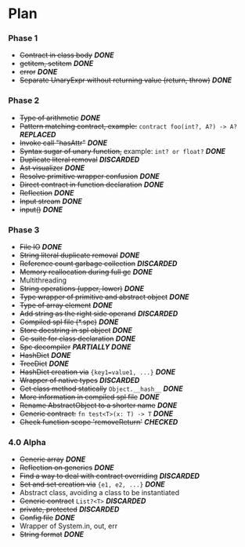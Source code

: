 # Plan

### Phase 1

* ~~Contract in class body~~ **_DONE_**
* ~~getitem, setitem~~ **_DONE_**
* ~~error~~ _**DONE**_
* ~~Separate UnaryExpr without returning value (return, throw)~~   _**DONE**_


### Phase 2

* ~~Type of arithmetic~~ **_DONE_**
* ~~Pattern matching contract, example:~~ `contract foo(int?, A?) -> A?` **_REPLACED_**
* ~~Invoke call "hasAttr"~~ **_DONE_**
* ~~Syntax sugar of unary function,~~ example: `int? or float?` **_DONE_**
* ~~Duplicate literal removal~~ **_DISCARDED_**
* ~~Ast visualizer~~ **_DONE_**
* ~~Resolve primitive wrapper confusion~~ **_DONE_**
* ~~Direct contract in function declaration~~ **_DONE_**
* ~~Reflection~~ **_DONE_**
* ~~Input stream~~ **_DONE_**
* ~~input()~~ **_DONE_**


### Phase 3

* ~~File IO~~ **_DONE_**
* ~~String literal duplicate removal~~ **_DONE_**
* ~~Reference count garbage collection~~ **_DISCARDED_**
* ~~Memory reallocation during full gc~~ **_DONE_**
* Multithreading
* ~~String operations (upper, lower)~~ **_DONE_**
* ~~Type wrapper of primitive and abstract object~~ **_DONE_**
* ~~Type of array element~~ **_DONE_**
* ~~Add string as the right side operand~~ **_DISCARDED_**
* ~~Compiled spl file (*.spc)~~ **_DONE_**
* ~~Store docstring in spl object~~ **_DONE_**
* ~~Gc suite for class declaration~~ **_DONE_**
* ~~Spc decompiler~~ **_PARTIALLY DONE_**
* ~~HashDict~~ **_DONE_**
* ~~TreeDict~~ **_DONE_**
* ~~HashDict creation via~~ `{key1=value1, ...}` **_DONE_**
* ~~Wrapper of native types~~ **_DISCARDED_**
* ~~Get class method statically~~ `Object.__hash__` **_DONE_**
* ~~More information in compiled spl file~~ **_DONE_**
* ~~Rename AbstractObject to a shorter name~~ **_DONE_**
* ~~Generic contract:~~ `fn test<T>(x: T) -> T` **_DONE_**
* ~~Check function scope 'removeReturn'~~ **_CHECKED_**


### 4.0 Alpha
* ~~Generic array~~ **_DONE_**
* ~~Reflection on generics~~ **_DONE_**
* ~~Find a way to deal with contract overriding~~ **_DISCARDED_**
* ~~Set and set creation via~~ `{e1, e2, ...}` **_DONE_**
* Abstract class, avoiding a class to be instantiated
* ~~Generic contract~~ `List?<T>` **_DISCARDED_**
* ~~private, protected~~ **_DISCARDED_**
* ~~Config file~~ **_DONE_**
* Wrapper of System.in, out, err
* ~~String format~~ **_DONE_**
